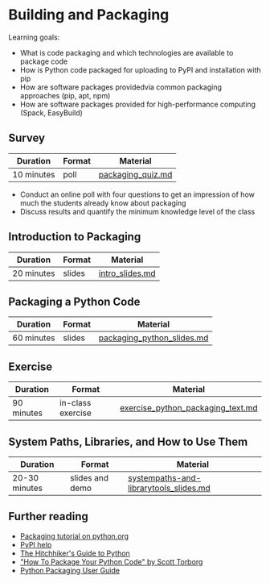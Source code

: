 # Building and Packaging

Learning goals:

- What is code packaging and which technologies are available to package code
- How is Python code packaged for uploading to PyPI and installation with pip
- How are software packages providedvia common packaging approaches (pip, apt, npm)
- How are software packages provided for high-performance computing (Spack, EasyBuild)

## Survey

| Duration | Format | Material |
| --- | --- | --- |
| 10 minutes | poll | [packaging_quiz.md](https://github.com/Simulation-Software-Engineering/Lecture-Material/blob/main/building-and-packaging/material/packaging_quiz.md) |

- Conduct an online poll with four questions to get an impression of how much the students already know about packaging
- Discuss results and quantify the minimum knowledge level of the class

## Introduction to Packaging

| Duration | Format | Material |
| --- | --- | --- |
| 20 minutes | slides | [intro_slides.md](https://github.com/Simulation-Software-Engineering/Lecture-Material/blob/main/building-and-packaging/material/intro_slides.md) |

## Packaging a Python Code

| Duration | Format | Material |
| --- | --- | --- |
| 60 minutes | slides | [packaging_python_slides.md](https://github.com/Simulation-Software-Engineering/Lecture-Material/blob/main/building-and-packaging/material/packaging_python_slides.md) |

## Exercise

| Duration | Format | Material |
| --- | --- | --- |
| 90 minutes | in-class exercise | [exercise_python_packaging_text.md](https://github.com/Simulation-Software-Engineering/Lecture-Material/blob/main/building-and-packaging/material/exercise_python_packaging_text.md)

## System Paths, Libraries, and How to Use Them

| Duration | Format | Material |
| --- | --- | --- |
| 20-30 minutes | slides and demo | [systempaths-and-librarytools_slides.md](https://github.com/Simulation-Software-Engineering/Lecture-Material/blob/main/building-and-packaging/material/systempaths-and-librarytools_slides.md) |

## Further reading

- [Packaging tutorial on python.org](https://packaging.python.org/tutorials/packaging-projects/)
- [PyPI help](https://pypi.org/help/)
- [The Hitchhiker's Guide to Python](https://docs.python-guide.org/shipping/packaging/)
- ["How To Package Your Python Code" by Scott Torborg](https://python-packaging.readthedocs.io/en/latest/)
- [Python Packaging User Guide](https://packaging.python.org/)
